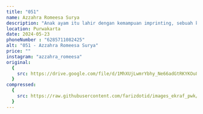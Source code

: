 ```yaml
---
title: "051"
name: Azzahra Romeesa Surya
description: "Anak ayam itu lahir dengan kemampuan imprinting, sebuah kemampuan yang membuat mereka akan menganggap apa yang mereka lihat pertama kali adalah induknya."
location: Purwakarta
date: 2024-05-23
phoneNumber : "6285711082425"
alt: "051 - Azzahra Romeesa Surya"
price: ""
instagram: "azzahra_romeesa"
original:
  {
    src: https://drive.google.com/file/d/1MhXUjLwmrYbhy_Ne66adGtRKYKOu8GHG/view?usp=sharing,
  }
compressed:
  {
    src: https://raw.githubusercontent.com/farizdotid/images_ekraf_pwk/main/purwarupa/compressed/051_azzahra.jpg,
  }
---
```

